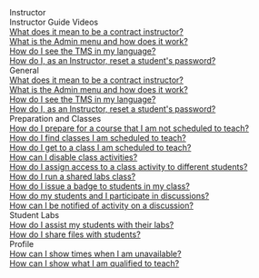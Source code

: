 <!-- 
    Adding new documents!
    1. Duplicate the following:
        <a class="subtopic_link" href="insert_document_link_here*">
            <div class="subtopic_title">insert_document_title here</div>
            <div class="subtopic_description">insert_document_description_here</div>
        </a>
    2. Replace:
        href link with your document's link
        subtopic_title text with your document's title
        subtopic_description text with your document's description
    3. Place in respective subtopic group
    4. Ensure to add the new document in A-Z index
-->

<div class="categoriesHeader" tabindex="0" title="Instructor - Docs Container">Instructor</div>
<div class="accordionModule">
  <div class="subtopic selected">
    <div class="subtopic_header" tabindex="0" title="Instructor Guide Videos" role="button" aria-selected="true" selected>Instructor Guide Videos</div>
    <div id="body_1" class="subtopic_links">
      <a class="subtopic_link" href="/tms/instructors/general/what-is-a-contract-instructor.md">
        <div class="subtopic_title">What does it mean to be a contract instructor?</div>
      </a>
      <a class="subtopic_link" href="/tms/tms-administrators/tms-fundamentals/admin-menu.md">
        <div class="subtopic_title">What is the Admin menu and how does it work?</div>
      </a>
        <a class="subtopic_link" href="/tms/end-user-student-faqs/basics/my-language.md">
        <div class="subtopic_title">How do I see the TMS in my language?</div>
      </a>
      <a class="subtopic_link" href="/tms/instructors/general/reset-student-password.md">
        <div class="subtopic_title">How do I, as an Instructor, reset a student's password?</div>
      </a>
    </div>
   </div>
  </div>
    <div class="subtopic">
    <div class="subtopic_header" tabindex="0" title="General Docs" role="button" aria-selected="false">General</div>
    <div id="body_1" class="subtopic_links">
      <a class="subtopic_link" href="/tms/instructors/general/what-is-a-contract-instructor.md">
        <div class="subtopic_title">What does it mean to be a contract instructor?</div>
      </a>
      <a class="subtopic_link" href="/tms/tms-administrators/tms-fundamentals/admin-menu.md">
        <div class="subtopic_title">What is the Admin menu and how does it work?</div>
      </a>
        <a class="subtopic_link" href="/tms/end-user-student-faqs/basics/my-language.md">
        <div class="subtopic_title">How do I see the TMS in my language?</div>
      </a>
      <a class="subtopic_link" href="/tms/instructors/general/reset-student-password.md">
        <div class="subtopic_title">How do I, as an Instructor, reset a student's password?</div>
      </a>
    </div>
  </div>
  <div class="subtopic">
    <div class="subtopic_header" tabindex="0" title="Preparation and Classes Docs" role="button" aria-selected="false">Preparation and Classes</div>
    <div class="subtopic_links">
      <a class="subtopic_link" href="/tms/instructors/instructor-prep-and-classes/prepare-for-course-not-scheduled-to-teach.md">
        <div class="subtopic_title">How do I prepare for a course that I am not scheduled to teach?</div>
      </a>
      <a class="subtopic_link" href="/tms/instructors/instructor-prep-and-classes/find-classes-scheduled-to-teach.md">
        <div class="subtopic_title">How do I find classes I am scheduled to teach?</div>
      </a>
      <a class="subtopic_link" href="/tms/instructors/instructor-prep-and-classes/get-to-class-scheduled-to-teach.md">
        <div class="subtopic_title">How do I get to a class I am scheduled to teach?</div>
      </a>
      <a class="subtopic_link" href="/tms/instructors/instructor-prep-and-classes/disable-class-activities.md">
        <div class="subtopic_title">How can I disable class activities?</div>
      </a>
        <a class="subtopic_link" href="/tms/instructors/instructor-prep-and-classes/assign-class-activities.md">
        <div class="subtopic_title">How do I assign access to a class activity to different students?</div>
      </a>
        <a class="subtopic_link" href="/tms/instructors/instructor-prep-and-classes/shared-labs-class.md">
       <div class="subtopic_title">How do I run a shared labs class?</div>
      </a>
       <a class="subtopic_link" href="/tms/instructors/instructor-prep-and-classes/issue-manual-badge.md">
       <div class="subtopic_title">How do I issue a badge to students in my class?</div>
      </a>
      <a class="subtopic_link" href="/tms/tms-administrators/discussions/participation.md">
        <div class="subtopic_title">How do my students and I participate in discussions?</div>
      </a>
      <a class="subtopic_link" href="/tms/tms-administrators/discussions/admin-follow.md">
        <div class="subtopic_title">How can I be notified of activity on a discussion?</div>
      </a>
    </div>
  </div>
  <div class="subtopic">
    <div class="subtopic_header" tabindex="0" title="Student Labs Docs" role="button" aria-selected="false">Student Labs</div>
    <div class="subtopic_links">
      <a class="subtopic_link" href="/tms/instructors/student-labs/assist-students.md">
        <div class="subtopic_title">How do I assist my students with their labs?</div>
      </a>
      <a class="subtopic_link" href="/tms/instructors/student-labs/share-files-with-students.md">
        <div class="subtopic_title">How do I share files with students?</div>
      </a>
    </div>
  </div>
  <div class="subtopic">
    <div class="subtopic_header" tabindex="0" title="Profile Docs" role="button" aria-selected="false">Profile</div>
    <div class="subtopic_links">
      <a class="subtopic_link" href="/tms/instructors/instructor-profile/show-unavailable-times.md">
        <div class="subtopic_title">How can I show times when I am unavailable?</div>
      </a>
      <a class="subtopic_link" href="/tms/instructors/instructor-profile/show-courses-qualified-to-teach.md">
        <div class="subtopic_title">How can I show what I am qualified to teach?</div>
      </a>
    </div>
  </div>

